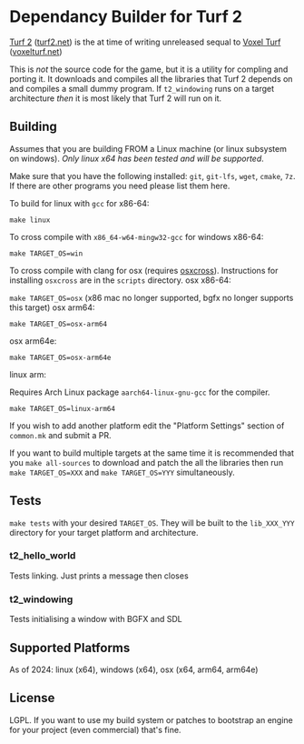 # Dependancy Builder for Turf 2
[Turf 2](https://store.steampowered.com/app/1067420/Turf2/) ([turf2.net](https://www.turf2.net)) is the at time of writing unreleased sequal to [Voxel Turf](https://store.steampowered.com/app/404530/Voxel_Turf/) ([voxelturf.net](https://www.voxelturf.net))

This is *not* the source code for the game, but it is a utility for compling and porting it. It downloads and compiles all the libraries that Turf 2 depends on and compiles a small dummy program. If `t2_windowing` runs on a target architecture *then* it is most likely that Turf 2 will run on it.


## Building
Assumes that you are building FROM a Linux machine (or linux subsystem on windows). *Only linux x64 has been tested and will be supported*.


Make sure that you have the following installed: `git`, `git-lfs`, `wget`, `cmake`, `7z`. If there are other programs you need please list them here.


To build for linux with `gcc` for x86-64:

`make linux`

To cross compile with `x86_64-w64-mingw32-gcc` for windows x86-64:

`make TARGET_OS=win`

To cross compile with clang for osx (requires [osxcross](https://github.com/tpoechtrager/osxcross)). Instructions for installing `osxcross` are in the `scripts` directory. 
osx x86-64:

`make TARGET_OS=osx`
(x86 mac no longer supported, bgfx no longer supports this target)
osx arm64:

`make TARGET_OS=osx-arm64`

osx arm64e:

`make TARGET_OS=osx-arm64e`

linux arm:

Requires Arch Linux package `aarch64-linux-gnu-gcc` for the compiler.

`make TARGET_OS=linux-arm64`

If you wish to add another platform edit the "Platform Settings" section of `common.mk` and submit a PR.

If you want to build multiple targets at the same time it is recommended that you `make all-sources` to download and patch the all the libraries then run `make TARGET_OS=XXX` and `make TARGET_OS=YYY` simultaneously.


## Tests
`make tests` with your desired `TARGET_OS`. They will be built to the `lib_XXX_YYY` directory for your target platform and architecture.

### t2_hello_world
Tests linking. Just prints a message then closes

### t2_windowing
Tests initialising a window with BGFX and SDL



## Supported Platforms
As of 2024: linux (x64), windows (x64), osx (x64, arm64, arm64e)


## License
LGPL. If you want to use my build system or patches to bootstrap an engine for your project (even commercial) that's fine.
